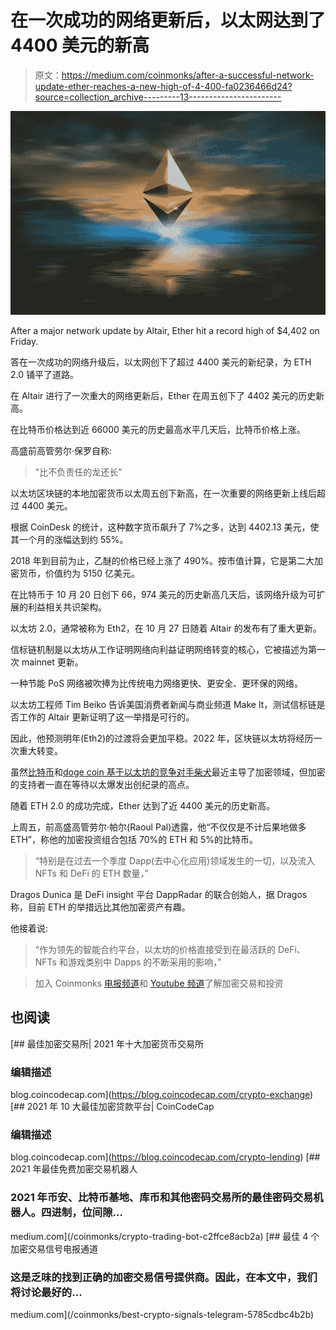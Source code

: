 # 在一次成功的网络更新后，以太网达到了 4400 美元的新高

> 原文：<https://medium.com/coinmonks/after-a-successful-network-update-ether-reaches-a-new-high-of-4-400-fa0236466d24?source=collection_archive---------13----------------------->

![](img/b22ec7f7a217d6ce0e53b785e0478e40.png)

After a major network update by Altair, Ether hit a record high of $4,402 on Friday.

答在一次成功的网络升级后，以太网创下了超过 4400 美元的新纪录，为 ETH 2.0 铺平了道路。

在 Altair 进行了一次重大的网络更新后，Ether 在周五创下了 4402 美元的历史新高。

在比特币价格达到近 66000 美元的历史最高水平几天后，比特币价格上涨。

高盛前高管劳尔·保罗自称:

> "比不负责任的龙还长"

以太坊区块链的本地加密货币以太周五创下新高，在一次重要的网络更新上线后超过 4400 美元。

根据 CoinDesk 的统计，这种数字货币飙升了 7%之多，达到 4402.13 美元，使其一个月的涨幅达到约 55%。

2018 年到目前为止，乙醚的价格已经上涨了 490%。按市值计算，它是第二大加密货币，价值约为 5150 亿美元。

在比特币于 10 月 20 日创下 66，974 美元的历史新高几天后，该网络升级为可扩展的利益相关共识架构。

以太坊 2.0，通常被称为 Eth2，在 10 月 27 日随着 Altair 的发布有了重大更新。

信标链机制是以太坊从工作证明网络向利益证明网络转变的核心，它被描述为第一次 mainnet 更新。

一种节能 PoS 网络被吹捧为比传统电力网络更快、更安全、更环保的网络。

以太坊工程师 Tim Beiko 告诉美国消费者新闻与商业频道 Make It，测试信标链是否工作的 Altair 更新证明了这一举措是可行的。

因此，他预测明年(Eth2)的过渡将会更加平稳。2022 年，区块链以太坊将经历一次重大转变。

虽然[比特币](https://asedeyhotnaija.com/has-the-luster-worn-off-gold/)和[doge coin 基于以太坊的竞争对手柴犬](https://sammaiyaki.medium.com/shiba-inu-coin-price-continues-to-rise-49b4989b1b25)最近主导了加密领域，但加密的支持者一直在等待以太爆发出创纪录的高点。

随着 ETH 2.0 的成功完成，Ether 达到了近 4400 美元的历史新高。

上周五，前高盛高管劳尔·帕尔(Raoul Pal)透露，他“不仅仅是不计后果地做多 ETH”，称他的加密投资组合包括 70%的 ETH 和 5%的比特币。

> “特别是在过去一个季度 Dapp(去中心化应用)领域发生的一切，以及流入 NFTs 和 DeFi 的 ETH 数量，”

Dragos Dunica 是 DeFi insight 平台 DappRadar 的联合创始人，据 Dragos 称，目前 ETH 的举措远比其他加密资产有趣。

他接着说:

> “作为领先的智能合约平台，以太坊的价格直接受到在最活跃的 DeFi、NFTs 和游戏类别中 Dapps 的不断采用的影响，”

> 加入 Coinmonks [电报频道](https://t.me/coincodecap)和 [Youtube 频道](https://www.youtube.com/c/coinmonks/videos)了解加密交易和投资

## 也阅读

[](https://blog.coincodecap.com/crypto-exchange) [## 最佳加密交易所| 2021 年十大加密货币交易所

### 编辑描述

blog.coincodecap.com](https://blog.coincodecap.com/crypto-exchange) [](https://blog.coincodecap.com/crypto-lending) [## 2021 年 10 大最佳加密贷款平台| CoinCodeCap

### 编辑描述

blog.coincodecap.com](https://blog.coincodecap.com/crypto-lending) [](/coinmonks/crypto-trading-bot-c2ffce8acb2a) [## 2021 年最佳免费加密交易机器人

### 2021 年币安、比特币基地、库币和其他密码交易所的最佳密码交易机器人。四进制，位间隙…

medium.com](/coinmonks/crypto-trading-bot-c2ffce8acb2a) [](/coinmonks/best-crypto-signals-telegram-5785cdbc4b2b) [## 最佳 4 个加密交易信号电报通道

### 这是乏味的找到正确的加密交易信号提供商。因此，在本文中，我们将讨论最好的…

medium.com](/coinmonks/best-crypto-signals-telegram-5785cdbc4b2b)
